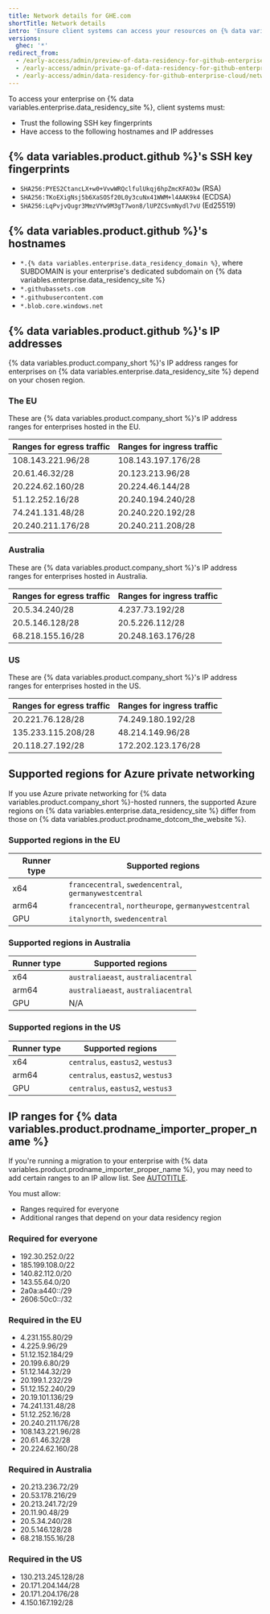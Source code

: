 ```yaml
---
title: Network details for GHE.com
shortTitle: Network details
intro: 'Ensure client systems can access your resources on {% data variables.enterprise.data_residency_site %}.'
versions:
  ghec: '*'
redirect_from:
  - /early-access/admin/preview-of-data-residency-for-github-enterprise/network-access-to-resources-on-ghecom
  - /early-access/admin/private-ga-of-data-residency-for-github-enterprise-cloud/network-access-to-resources-on-ghecom
  - /early-access/admin/data-residency-for-github-enterprise-cloud/network-access-to-resources-on-ghecom
---
```


To access your enterprise on {% data variables.enterprise.data_residency_site %}, client systems must:

* Trust the following SSH key fingerprints
* Have access to the following hostnames and IP addresses

## {% data variables.product.github %}'s SSH key fingerprints

* `SHA256:PYES2CtancLX+w0+VvwWRQclfulUkqj6hpZmcKFAO3w` (RSA)
* `SHA256:TKoEXigNsj5b6XaSOSf20L0y3cuNx41WWM+l4AAK9k4` (ECDSA)
* `SHA256:LqPvjvQugr3MmzVYw9M3gT7won8/lUPZCSvmNydl7vU` (Ed25519)

## {% data variables.product.github %}'s hostnames

* `*.{% data variables.enterprise.data_residency_domain %}`, where SUBDOMAIN is your enterprise's dedicated subdomain on {% data variables.enterprise.data_residency_site %}
* `*.githubassets.com`
* `*.githubusercontent.com`
* `*.blob.core.windows.net`

## {% data variables.product.github %}'s IP addresses

{% data variables.product.company_short %}'s IP address ranges for enterprises on {% data variables.enterprise.data_residency_site %} depend on your chosen region.

### The EU

These are {% data variables.product.company_short %}'s IP address ranges for enterprises hosted in the EU.

| Ranges for egress traffic | Ranges for ingress traffic |
|--------------------------|---------------------------|
| 108.143.221.96/28        | 108.143.197.176/28        |
| 20.61.46.32/28           | 20.123.213.96/28          |
| 20.224.62.160/28         | 20.224.46.144/28          |
| 51.12.252.16/28          | 20.240.194.240/28         |
| 74.241.131.48/28         | 20.240.220.192/28         |
| 20.240.211.176/28        | 20.240.211.208/28         |

### Australia

These are {% data variables.product.company_short %}'s IP address ranges for enterprises hosted in Australia.

| Ranges for egress traffic | Ranges for ingress traffic |
|--------------------------|---------------------------|
| 20.5.34.240/28           | 4.237.73.192/28           |
| 20.5.146.128/28          | 20.5.226.112/28           |
| 68.218.155.16/28         | 20.248.163.176/28         |

### US

These are {% data variables.product.company_short %}'s IP address ranges for enterprises hosted in the US.

| Ranges for egress traffic | Ranges for ingress traffic |
|--------------------------|---------------------------|
| 20.221.76.128/28         | 74.249.180.192/28         |
| 135.233.115.208/28       | 48.214.149.96/28          |
| 20.118.27.192/28         | 172.202.123.176/28        |

## Supported regions for Azure private networking

If you use Azure private networking for {% data variables.product.company_short %}-hosted runners, the supported Azure regions on {% data variables.enterprise.data_residency_site %} differ from those on {% data variables.product.prodname_dotcom_the_website %}.

### Supported regions in the EU

| Runner type | Supported regions |
| ----------- | ----------------- |
| x64 | `francecentral`, `swedencentral`, `germanywestcentral` |
| arm64 | `francecentral`, `northeurope`, `germanywestcentral` |
| GPU | `italynorth`, `swedencentral` |

### Supported regions in Australia

| Runner type | Supported regions |
| ----------- | ----------------- |
| x64 | `australiaeast`, `australiacentral` |
| arm64 | `australiaeast`, `australiacentral` |
| GPU | N/A |

### Supported regions in the US

| Runner type | Supported regions |
| ----------- | ----------------- |
| x64 | `centralus`, `eastus2`, `westus3` |
| arm64 | `centralus`, `eastus2`, `westus3` |
| GPU | `centralus`, `eastus2`, `westus3` |

## IP ranges for {% data variables.product.prodname_importer_proper_name %}

If you're running a migration to your enterprise with {% data variables.product.prodname_importer_proper_name %}, you may need to add certain ranges to an IP allow list. See [AUTOTITLE](/migrations/using-github-enterprise-importer/migrating-between-github-products/managing-access-for-a-migration-between-github-products#configuring-ip-allow-lists-for-migrations).

You must allow:

* Ranges required for everyone
* Additional ranges that depend on your data residency region

### Required for everyone

* 192.30.252.0/22
* 185.199.108.0/22
* 140.82.112.0/20
* 143.55.64.0/20
* 2a0a:a440::/29
* 2606:50c0::/32

### Required in the EU

* 4.231.155.80/29
* 4.225.9.96/29
* 51.12.152.184/29
* 20.199.6.80/29
* 51.12.144.32/29
* 20.199.1.232/29
* 51.12.152.240/29
* 20.19.101.136/29
* 74.241.131.48/28
* 51.12.252.16/28
* 20.240.211.176/28
* 108.143.221.96/28
* 20.61.46.32/28
* 20.224.62.160/28

### Required in Australia

* 20.213.236.72/29
* 20.53.178.216/29
* 20.213.241.72/29
* 20.11.90.48/29
* 20.5.34.240/28
* 20.5.146.128/28
* 68.218.155.16/28

### Required in the US

* 130.213.245.128/28
* 20.171.204.144/28
* 20.171.204.176/28
* 4.150.167.192/28
